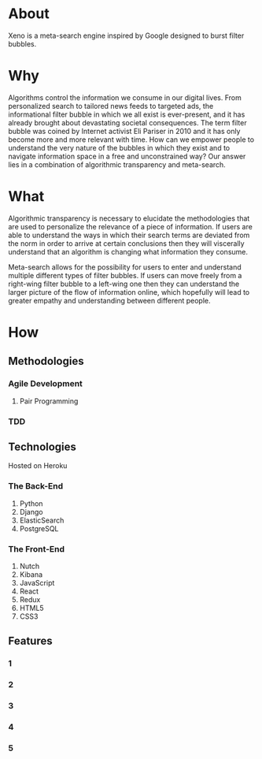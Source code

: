 # About

Xeno is a meta-search engine inspired by Google designed to burst filter bubbles.

# Why
  
Algorithms control the information we consume in our digital lives.  From personalized search to tailored news feeds to targeted ads, the informational filter bubble in which we all exist is ever-present, and it has already brought about devastating societal consequences.  The term filter bubble was coined by Internet activist Eli Pariser in 2010 and it has only become more and more relevant with time.  How can we empower people to understand the very nature of the bubbles in which they exist and to navigate information space in a free and unconstrained way?  Our answer lies in a combination of algorithmic transparency and meta-search.  

# What
  
Algorithmic transparency is necessary to elucidate the methodologies that are used to personalize the relevance of a piece of information.  If users are able to understand the ways in which their search terms are deviated from the norm in order to arrive at certain conclusions then they will viscerally understand that an algorithm is changing what information they consume.
  
Meta-search allows for the possibility for users to enter and understand multiple different types of filter bubbles.  If users can move freely from a right-wing filter bubble to a left-wing one then they can understand the larger picture of the flow of information online, which hopefully will lead to greater empathy and understanding between different people.

# How

## Methodologies

### Agile Development

  1. Pair Programming

### TDD

## Technologies
  
Hosted on Heroku

### The Back-End

  1. Python
  2. Django
  3. ElasticSearch
  4. PostgreSQL

### The Front-End

  1. Nutch
  3. Kibana
  4. JavaScript
  5. React
  6. Redux
  7. HTML5
  8. CSS3



## Features 

### 1


### 2


### 3


### 4


### 5

